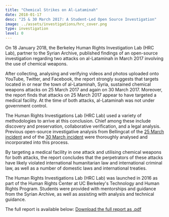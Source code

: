 ```yaml
---
title: "Chemical Strikes on Al-Lataminah"
date: 2018-01-17
desc: "25 & 30 March 2017: A Student-Led Open Source Investigation"
image: ../assets/investigations/hrc_cover.png
type: investigation
level: 0
---
```

On 18 January 2018, the Berkeley Human Rights Investigation Lab (HRC Lab), partner to the Syrian Archive, published findings of an open-source investigation regarding two attacks on al-Lataminah in March 2017 involving the use of chemical weapons.

After collecting, analysing and verifying videos and photos uploaded onto YouTube, Twitter, and Facebook, the report strongly suggests that targets located in or near the town of al-Lataminah, Syria, sustained chemical weapons attacks on 25 March 2017 and again on 30 March 2017. Moreover, the report finds that attacks on 25 March 2017 appear to have targeted a medical facility. At the time of both attacks, al-Lataminah was not under government control.

The Human Rights Investigations Lab (HRC Lab) used a variety of methodologies to arrive at this conclusion. Chief among these include discovery and preservation, collaborative verification, and a legal analysis. Previous open-source investigative analysis from Bellingcat of the [25 March incident](https://www.bellingcat.com/news/mena/2017/10/09/summary-open-source-evidence-march-25th-2017-chlorine-attack-al-lataminah-hama/) and of the [30 March incident](https://www.bellingcat.com/news/mena/2017/10/26/investigating-march-30-2017-sarin-attack-al-lataminah/) were thoroughly analysed and incorporated into this process.

By targeting a medical facility in one attack and utilising chemical weapons for both attacks, the report concludes that the perpetrators of these attacks have likely violated international humanitarian law and international criminal law, as well as a number of domestic laws and international treaties.

The Human Rights Investigations Lab (HRC Lab) was launched in 2016 as part of the Human Rights Center at UC Berkeley's Technology and Human Rights Program. Students were provided with mentorships and guidance from the Syrian Archive, as well as assisting with analysis and technical guidance.

The full report is available below:
[Download the full report as .pdf](../assets/hama/Syrian_Archive_Hama_Report_Final.pdf)
